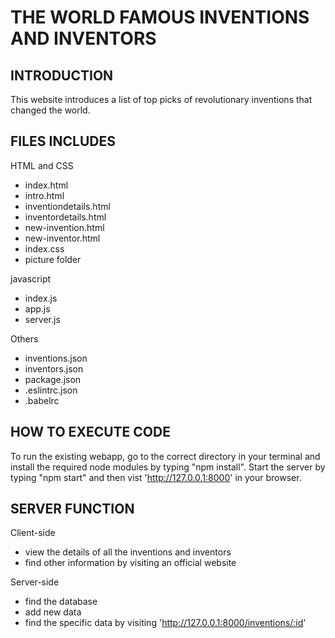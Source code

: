 THE WORLD FAMOUS INVENTIONS AND INVENTORS
==============================================

INTRODUCTION
-------------
This website introduces a list of top picks of revolutionary inventions that changed the world.

FILES INCLUDES
--------------
HTML and CSS
* index.html
* intro.html
* inventiondetails.html
* inventordetails.html
* new-invention.html
* new-inventor.html
* index.css
* picture folder

javascript
* index.js
* app.js
* server.js

Others
* inventions.json
* inventors.json
* package.json
* .eslintrc.json
* .babelrc


HOW TO EXECUTE CODE
-------------------
To run the existing webapp, go to the correct directory in your terminal and install the required node modules by typing "npm install". Start the server by typing "npm start" and then vist 'http://127.0.0.1:8000' in your browser.

SERVER FUNCTION
---------------

Client-side
* view the details of all the inventions and inventors
* find other information by visiting an official website

Server-side
* find the database
* add new data
* find the specific data by visiting 'http://127.0.0.1:8000/inventions/:id'
